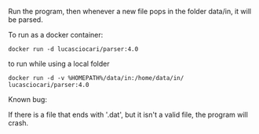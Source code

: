 Run the program, then whenever a new file pops in the folder data/in, it will be parsed. 

To run as a docker container: 

`docker run -d lucasciocari/parser:4.0`

to run while using a local folder

`docker run -d -v %HOMEPATH%/data/in:/home/data/in/ lucasciocari/parser:4.0`

Known bug:

If there is a file that ends with '.dat', but it isn't a valid file, the program will crash. 
